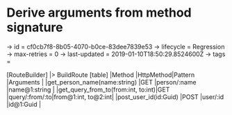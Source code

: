 # Derive arguments from method signature

-> id = cf0cb7f8-8b05-4070-b0ce-83dee7839e53
-> lifecycle = Regression
-> max-retries = 0
-> last-updated = 2019-01-10T18:50:29.8524600Z
-> tags = 

[RouteBuilder]
|> BuildRoute
    [table]
    |Method                             |HttpMethod|Pattern        |Arguments           |
    |get_person_name(name:string)       |GET       |person/:name   |name@1:string       |
    |get_query_from_to(from:int, to:int)|GET       |query/:from/:to|from@1:int, to@2:int|
    |post_user_id(id:Guid)              |POST      |user/:id       |id@1:Guid           |

~~~
